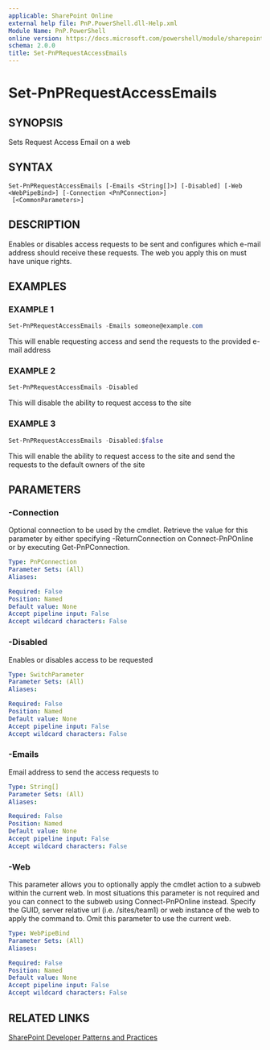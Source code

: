 ```yaml
---
applicable: SharePoint Online
external help file: PnP.PowerShell.dll-Help.xml
Module Name: PnP.PowerShell
online version: https://docs.microsoft.com/powershell/module/sharepoint-pnp/set-pnprequestaccessemails
schema: 2.0.0
title: Set-PnPRequestAccessEmails
---
```


# Set-PnPRequestAccessEmails

## SYNOPSIS
Sets Request Access Email on a web

## SYNTAX

```
Set-PnPRequestAccessEmails [-Emails <String[]>] [-Disabled] [-Web <WebPipeBind>] [-Connection <PnPConnection>]
 [<CommonParameters>]
```

## DESCRIPTION
Enables or disables access requests to be sent and configures which e-mail address should receive these requests. The web you apply this on must have unique rights.

## EXAMPLES

### EXAMPLE 1
```powershell
Set-PnPRequestAccessEmails -Emails someone@example.com
```

This will enable requesting access and send the requests to the provided e-mail address

### EXAMPLE 2
```powershell
Set-PnPRequestAccessEmails -Disabled
```

This will disable the ability to request access to the site

### EXAMPLE 3
```powershell
Set-PnPRequestAccessEmails -Disabled:$false
```

This will enable the ability to request access to the site and send the requests to the default owners of the site

## PARAMETERS

### -Connection
Optional connection to be used by the cmdlet. Retrieve the value for this parameter by either specifying -ReturnConnection on Connect-PnPOnline or by executing Get-PnPConnection.

```yaml
Type: PnPConnection
Parameter Sets: (All)
Aliases:

Required: False
Position: Named
Default value: None
Accept pipeline input: False
Accept wildcard characters: False
```

### -Disabled
Enables or disables access to be requested

```yaml
Type: SwitchParameter
Parameter Sets: (All)
Aliases:

Required: False
Position: Named
Default value: None
Accept pipeline input: False
Accept wildcard characters: False
```

### -Emails
Email address to send the access requests to

```yaml
Type: String[]
Parameter Sets: (All)
Aliases:

Required: False
Position: Named
Default value: None
Accept pipeline input: False
Accept wildcard characters: False
```

### -Web
This parameter allows you to optionally apply the cmdlet action to a subweb within the current web. In most situations this parameter is not required and you can connect to the subweb using Connect-PnPOnline instead. Specify the GUID, server relative url (i.e. /sites/team1) or web instance of the web to apply the command to. Omit this parameter to use the current web.

```yaml
Type: WebPipeBind
Parameter Sets: (All)
Aliases:

Required: False
Position: Named
Default value: None
Accept pipeline input: False
Accept wildcard characters: False
```

## RELATED LINKS

[SharePoint Developer Patterns and Practices](https://aka.ms/sppnp)